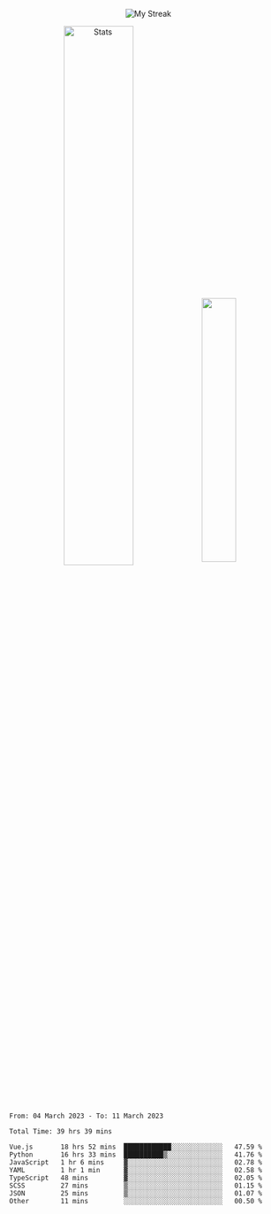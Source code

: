 <p align="center">
<picture>
  <source media="(prefers-color-scheme: dark)" srcset="http://github-readme-streak-stats.herokuapp.com?user=semolik&theme=dark&hide_border=true&background=DD272700">
  <img alt="My Streak" src="http://github-readme-streak-stats.herokuapp.com?user=semolik&hide_border=true">
</picture>
</p>
<div align="center">
  <picture>
    <source media="(prefers-color-scheme: dark)" srcset="https://github-readme-stats.vercel.app/api?username=semolik&show_icons=true&bg_color=DD272700&hide_border=true&theme=dark">
        <img alt="Stats" src="https://github-readme-stats.vercel.app/api?username=semolik&show_icons=true&bg_color=DD272700&hide_border=true" width="50%" >
  </picture>
  <sup>
  <picture>
  <source media="(prefers-color-scheme: dark)" srcset="https://github-readme-stats.vercel.app/api/top-langs/?username=semolik&layout=compact&hide_border=true&bg_color=DD272700&theme=dark">
  <img src="https://github-readme-stats.vercel.app/api/top-langs/?username=semolik&layout=compact&hide_border=true" width="35%" />
  </picture>
  </sup>
</div>
<!--START_SECTION:waka-->

```text
From: 04 March 2023 - To: 11 March 2023

Total Time: 39 hrs 39 mins

Vue.js       18 hrs 52 mins  ████████████░░░░░░░░░░░░░   47.59 %
Python       16 hrs 33 mins  ██████████▒░░░░░░░░░░░░░░   41.76 %
JavaScript   1 hr 6 mins     ▓░░░░░░░░░░░░░░░░░░░░░░░░   02.78 %
YAML         1 hr 1 min      ▓░░░░░░░░░░░░░░░░░░░░░░░░   02.58 %
TypeScript   48 mins         ▓░░░░░░░░░░░░░░░░░░░░░░░░   02.05 %
SCSS         27 mins         ▒░░░░░░░░░░░░░░░░░░░░░░░░   01.15 %
JSON         25 mins         ▒░░░░░░░░░░░░░░░░░░░░░░░░   01.07 %
Other        11 mins         ░░░░░░░░░░░░░░░░░░░░░░░░░   00.50 %
```

<!--END_SECTION:waka-->

